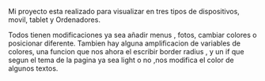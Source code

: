 Mi proyecto esta realizado para visualizar en tres tipos de dispositivos, movil, tablet y Ordenadores.

Todos tienen modificaciones ya sea añadir menus , fotos, cambiar colores o posicionar diferente.
Tambien hay alguna amplificacion de variables de colores, una funcion que nos ahora el escribir border radius , y  un if que segun el tema de la pagina ya sea light o no ,nos modifica el color de algunos textos. 